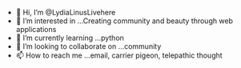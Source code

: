 - 👋 Hi, I’m @LydiaLinusLivehere
- 👀 I’m interested in ...Creating community and beauty through web applications 
- 🌱 I’m currently learning ...python
- 💞️ I’m looking to collaborate on ...community 
- 📫 How to reach me ...email, carrier pigeon, telepathic thought 

<!---
LydiaLinusLivehere/LydiaLinusLivehere is a ✨ special ✨ repository because its `README.md` (this file) appears on your GitHub profile.
You can click the Preview link to take a look at your changes.
--->
